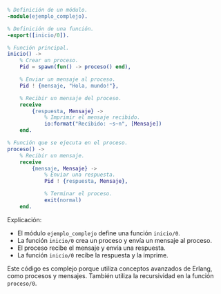 ```erlang
% Definición de un módulo.
-module(ejemplo_complejo).

% Definición de una función.
-export([inicio/0]).

% Función principal.
inicio() ->
    % Crear un proceso.
    Pid = spawn(fun() -> proceso() end),

    % Enviar un mensaje al proceso.
    Pid ! {mensaje, "Hola, mundo!"},

    % Recibir un mensaje del proceso.
    receive
        {respuesta, Mensaje} ->
            % Imprimir el mensaje recibido.
            io:format("Recibido: ~s~n", [Mensaje])
    end.

% Función que se ejecuta en el proceso.
proceso() ->
    % Recibir un mensaje.
    receive
        {mensaje, Mensaje} ->
            % Enviar una respuesta.
            Pid ! {respuesta, Mensaje},

            % Terminar el proceso.
            exit(normal)
    end.
```

Explicación:

* El módulo `ejemplo_complejo` define una función `inicio/0`.
* La función `inicio/0` crea un proceso y envía un mensaje al proceso.
* El proceso recibe el mensaje y envía una respuesta.
* La función `inicio/0` recibe la respuesta y la imprime.

Este código es complejo porque utiliza conceptos avanzados de Erlang, como procesos y mensajes. También utiliza la recursividad en la función `proceso/0`.